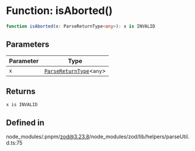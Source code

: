 # Function: isAborted()

```ts
function isAborted(x: ParseReturnType<any>): x is INVALID
```

## Parameters

| Parameter | Type |
| ------ | ------ |
| `x` | [`ParseReturnType`](../type-aliases/ParseReturnType.md)\<`any`\> |

## Returns

`x is INVALID`

## Defined in

node\_modules/.pnpm/zod@3.23.8/node\_modules/zod/lib/helpers/parseUtil.d.ts:75

